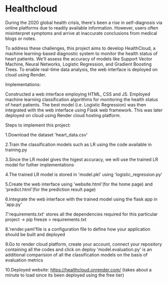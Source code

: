 # Healthcloud


During the 2020 global health crisis, there's been a rise in self-diagnosis via online platforms due to readily available information. However, users often misinterpret symptoms and arrive at inaccurate conclusions from medical blogs or notes.

To address these challenges, this project aims to develop HealthCloud, a machine learning-based diagnostic system to monitor the health status of heart patients. We'll assess the accuracy of models like Support Vector Machine, Neural Networks, Logistic Regression, and Gradient Boosting Trees. To enable real-time data analysis, the web interface is deployed on cloud using Render.

Implementations:

Constructed a web interface employing HTML, CSS and JS.
Employed machine learning classification algorithms for monitoring the health status of heart patients.
The best model (i.e. Logistic Regression) was then integrated with the web interface using Flask web framework.
This was later deployed on cloud using Render cloud hosting platform.

Steps to implement this project:

1.Download the dataset 'heart_data.csv'

2.Train the classification models such as LR using the code available in training.py

3.Since the LR model gives the higest accuracy, we will use the trained LR model for futher implementations

4.The trained LR model is stored in 'model.pkl' using 'logistic_regression.py'

5.Create the web interface using 'website.html'(for the home page) and 'predict.html'(for the prediction result page)

6.Integrate the web interface with the trained model using the flask app in 'app.py'

7.'requirements.txt' stores all the dependencies required for this particular project -> pip freeze > requirements.txt

8.'render.yaml'file is a configuration file to define how your application should be built and deployed

9.Go to render cloud platform, create your account, connect your repository containing all the codes and click on deploy
'model.evaluation.py' is an additional comparision of all the classification models on the basis of evaluation metrics

10.Deployed website: https://healthcloud.onrender.com/ (takes about a minute to load since its been deployed using the free tier)
